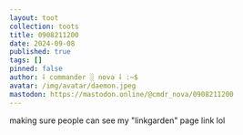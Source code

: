 ```yaml
---
layout: toot
collection: toots
title: 0908211200
date: 2024-09-08
published: true
tags: []
pinned: false
author: ⸸ commander ░ nova ⸸ :~$
avatar: /img/avatar/daemon.jpeg
mastodon: https://mastodon.online/@cmdr_nova/0908211200
---
```


making sure people can see my "linkgarden" page link lol

